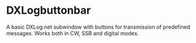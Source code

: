 # DXLogbuttonbar
A basic DXLog.net subwindow with buttons for transmission of predefined messages. Works both in CW, SSB and digital modes.
